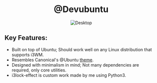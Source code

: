<h1 align="center">@Devubuntu</h1>
<p align="center">
  <img src="https://raw.githubusercontent.com/provopoulos/hci/2018017-PARADOTEO.2/projects/2018017/config/i3desktop.png" alt="Desktop"></img>
</p>

## Key Features:
* Built on top of Ubuntu; Should work well on any Linux distribution that supports i3WM.
* Resembles Canonical's @Ubuntu [theme](https://design.ubuntu.com/brand/colour-palette/).
* Designed with minimalism in mind; Not many dependencies are required, only core utilities.
* i3lock-effect is custom work made by me using Python3.
